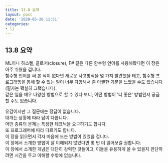 ```yaml
---
title: 13.8 요약
layout: post
date: '2020-05-20 11:51'
categories:
- lj
---
```


## 13.8 요약

ML이나 하스켈, 클로저(closure), F# 같은 다른 함수형 언어를 사용해봤다면 이 장은 아주 쉬웠을 겁니다.  
함수형 언어를 써 본 적이 없다면 새로운 사고방식을 몇 가지 발견했을 테고, 함수형 프로그래밍을 통해 할 수 있는 일이 너무 다양해서 좀 아찔한 기분을
느꼈을 수도 있습니다(필자는 확실히 그랬습니다).  
같은 일을 매우 다양한 방법으로 할 수 있다 보니, 어떤 방법이 '더 좋은' 방법인지 궁금할 수도 있습니다.  

유감이지만 그 질문에는 정답이 없습니다.  
대개는 상황에 따라 답이 다릅니다.  
어떤 종류의 문제는 특정한 테크닉을 요구하기도 합니다.  
또 프로그래머에 따라 다르기도 합니다.  
이 장을 읽으면서 각자 마음에 드는 방법이 있었을 겁니다.  
이 장에서 소개한 방법이 잘 이해되지 않았다면 몇 번 더 읽어보길 권합니다.  
이 장에서 소개한 개념은 대단히 강력한 것들이고, 이들을 유용하게 쓸 수 있을지 판단하려면 시간을 두고 이해할 수밖에 없습니다.